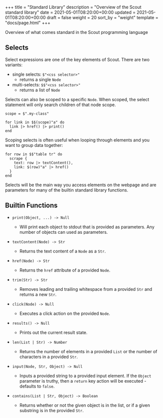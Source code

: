 +++
title = "Standard Library"
description = "Overview of the Scout standard library"
date = 2021-05-01T08:20:00+00:00
updated = 2021-05-01T08:20:00+00:00
draft = false
weight = 20
sort_by = "weight"
template = "docs/page.html"
+++

Overview of what comes standard in the Scout programming language

## Selects

Select expressions are one of the key elements of Scout. There are two variants:
- single selects: `$"<css selector>"`
  - returns a single `Node`
- multi-selects: `$$"<css selector>"`
  - returns a list of `Node`

Selects can also be scoped to a specific `Node`. When scoped, the select statement will only search children of that node scope.

```
scope = $".my-class"

for link in $$(scope)"a" do
  link |> href() |> print()
end
```

Scoping selects is often useful when looping through elements and you want to group data together:

```
for row in $$"table tr" do
  scrape {
    text: row |> textContent(),
    link: $(row)"a" |> href()
  }
end
```

Selects will be the main way you access elements on the webpage and are parameters for many of the builtin standard library functions.

## Builtin Functions

- `print(Object, ...) -> Null`
  - Will print each object to stdout that is provided as parameters. Any number of objects can used as parameters.

- `textContent(Node) -> Str`
  - Returns the text content of a `Node` as a `Str`.

- `href(Node) -> Str`
  - Returns the `href` attribute of a provided `Node`.

- `trim(Str) -> Str`
  - Removes leading and trailing whitespace from a provided `Str` and returns a new `Str`.

- `click(Node) -> Null`
  - Executes a click action on the provided `Node`.

- `results() -> Null`
  - Prints out the current result state.

- `len(List | Str) -> Number`
  - Returns the number of elements in a provided `List` or the number of characters in a provided `Str`.

- `input(Node, Str, Object) -> Null`
  - Inputs a provided string to a provided input element. If the `Object` parameter is truthy, then a `return` key action will be executed - defaults to `false`.

- `contains(List | Str, Object) -> Boolean`
  - Returns whether or not the given object is in the list, or if a given substring is in the provided `Str`.
